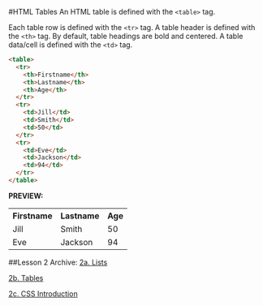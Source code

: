 #HTML Tables
An HTML table is defined with the ```<table>``` tag.

Each table row is defined with the ```<tr>``` tag. A table header is defined with the ```<th>``` tag. By default, table headings are bold and centered. A table data/cell is defined with the ```<td>``` tag.
```html
<table>
  <tr>
    <th>Firstname</th>
    <th>Lastname</th> 
    <th>Age</th>
  </tr>
  <tr>
    <td>Jill</td>
    <td>Smith</td> 
    <td>50</td>
  </tr>
  <tr>
    <td>Eve</td>
    <td>Jackson</td> 
    <td>94</td>
  </tr>
</table>
```
__PREVIEW:__
<table style="width:100%">
  <tr>
    <th>Firstname</th>
    <th>Lastname</th> 
    <th>Age</th>
  </tr>
  <tr>
    <td>Jill</td>
    <td>Smith</td> 
    <td>50</td>
  </tr>
  <tr>
    <td>Eve</td>
    <td>Jackson</td> 
    <td>94</td>
  </tr>
</table>

##Lesson 2 Archive:
[2a. Lists](https://github.com/burnabysouthprogramming/HTML-CSS-Lessons/blob/master/Lesson-2/2a.%20HTML%20Lists.md)

[2b. Tables](https://github.com/burnabysouthprogramming/HTML-CSS-Lessons/blob/master/Lesson-2/2b.%20HTML%20Tables.md)

[2c. CSS Introduction](https://github.com/burnabysouthprogramming/HTML-CSS-Lessons/blob/master/Lesson-2/2c.%20Introduction%20To%20CSS.md)
